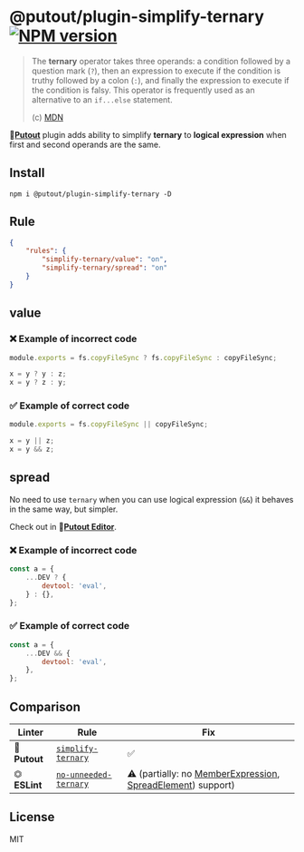 # @putout/plugin-simplify-ternary [![NPM version][NPMIMGURL]][NPMURL]

[NPMIMGURL]: https://img.shields.io/npm/v/@putout/plugin-simplify-ternary.svg?style=flat&longCache=true
[NPMURL]: https://npmjs.org/package/@putout/plugin-simplify-ternary "npm"

> The **ternary** operator takes three operands: a condition followed by a question mark (`?`), then an expression to execute if the condition is truthy followed by a colon (`:`), and finally the expression to execute if the condition is falsy. This operator is frequently used as an alternative to an `if...else` statement.
>
> (c) [MDN](https://developer.mozilla.org/en-US/docs/Web/JavaScript/Reference/Operators/Conditional_Operator)

🐊[**Putout**](https://github.com/coderaiser/putout) plugin adds ability to simplify **ternary** to **logical expression** when first and second operands are the same.

## Install

```
npm i @putout/plugin-simplify-ternary -D
```

## Rule

```json
{
    "rules": {
        "simplify-ternary/value": "on",
        "simplify-ternary/spread": "on"
    }
}
```

## value

### ❌ Example of incorrect code

```js
module.exports = fs.copyFileSync ? fs.copyFileSync : copyFileSync;

x = y ? y : z;
x = y ? z : y;
```

### ✅ Example of correct code

```js
module.exports = fs.copyFileSync || copyFileSync;

x = y || z;
x = y && z;
```

## spread

No need to use `ternary` when you can use logical expression (`&&`) it behaves in the same way, but simpler.

Check out in 🐊[**Putout Editor**](https://putout.cloudcmd.io/#/gist/8bbef76b11de45eb97e4f5647d9266bb/06840d9788ea4a2d48656331283f8da123d1e8fa).

### ❌ Example of incorrect code

```js
const a = {
    ...DEV ? {
        devtool: 'eval',
    } : {},
};
```

### ✅ Example of correct code

```js
const a = {
    ...DEV && {
        devtool: 'eval',
    },
};

```

## Comparison

Linter | Rule | Fix
--------|-------|------------|
🐊 **Putout**| [`simplify-ternary`](https://github.com/coderaiser/putout/tree/master/packages/plugin-simplify-ternary#readme)| ✅
⏣ **ESLint** | [`no-unneeded-ternary`](https://eslint.org/docs/rules/no-unneeded-ternary) | ⚠️ (partially: no [MemberExpression](https://github.com/coderaiser/putout/blob/master/docs/the-book-of-ast.md#memberexpression), [SpreadElement](https://github.com/coderaiser/putout/blob/master/docs/the-book-of-ast.md#spreadelement)) support)

## License

MIT
